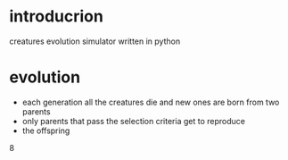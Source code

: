 # introducrion
  creatures evolution simulator written in python

# evolution
<ul>
<li>each generation all the creatures die and new ones are born from two parents</li>
<li>only parents that pass the selection criteria get to reproduce</li>
<li>the offspring</li>
</ul>8
